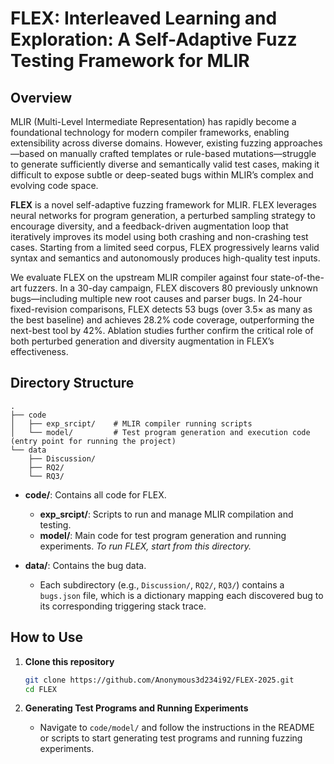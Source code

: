 # FLEX: Interleaved Learning and Exploration: A Self-Adaptive Fuzz Testing Framework for MLIR


## Overview

MLIR (Multi-Level Intermediate Representation) has rapidly become a foundational technology for modern compiler frameworks, enabling extensibility across diverse domains. However, existing fuzzing approaches—based on manually crafted templates or rule-based mutations—struggle to generate sufficiently diverse and semantically valid test cases, making it difficult to expose subtle or deep-seated bugs within MLIR’s complex and evolving code space.

**FLEX** is a novel self-adaptive fuzzing framework for MLIR. FLEX leverages neural networks for program generation, a perturbed sampling strategy to encourage diversity, and a feedback-driven augmentation loop that iteratively improves its model using both crashing and non-crashing test cases. Starting from a limited seed corpus, FLEX progressively learns valid syntax and semantics and autonomously produces high-quality test inputs.

We evaluate FLEX on the upstream MLIR compiler against four state-of-the-art fuzzers. In a 30-day campaign, FLEX discovers 80 previously unknown bugs—including multiple new root causes and parser bugs. In 24-hour fixed-revision comparisons, FLEX detects 53 bugs (over 3.5× as many as the best baseline) and achieves 28.2% code coverage, outperforming the next-best tool by 42%. Ablation studies further confirm the critical role of both perturbed generation and diversity augmentation in FLEX’s effectiveness.

## Directory Structure

```
.
├── code
│   ├── exp_srcipt/    # MLIR compiler running scripts
│   └── model/         # Test program generation and execution code (entry point for running the project)
└── data
    ├── Discussion/
    ├── RQ2/
    └── RQ3/
```

* **code/**: Contains all code for FLEX.

  * **exp\_srcipt/**: Scripts to run and manage MLIR compilation and testing.
  * **model/**: Main code for test program generation and running experiments.
    *To run FLEX, start from this directory.*
* **data/**: Contains the bug data.

  * Each subdirectory (e.g., `Discussion/`, `RQ2/`, `RQ3/`) contains a `bugs.json` file, which is a dictionary mapping each discovered bug to its corresponding triggering stack trace.

## How to Use

1. **Clone this repository**

   ```bash
   git clone https://github.com/Anonymous3d234i92/FLEX-2025.git
   cd FLEX
   ```

2. **Generating Test Programs and Running Experiments**

   * Navigate to `code/model/` and follow the instructions in the README or scripts to start generating test programs and running fuzzing experiments.
